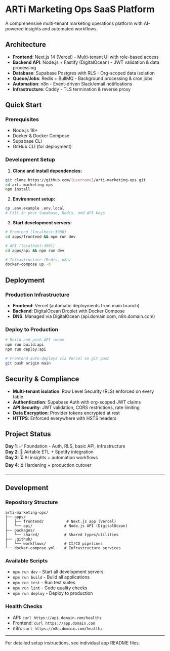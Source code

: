 # ARTi Marketing Ops SaaS Platform

A comprehensive multi-tenant marketing operations platform with AI-powered insights and automated workflows.

## Architecture

- **Frontend**: Next.js 14 (Vercel) - Multi-tenant UI with role-based access
- **Backend API**: Node.js + Fastify (DigitalOcean) - JWT validation & data processing  
- **Database**: Supabase Postgres with RLS - Org-scoped data isolation
- **Queue/Jobs**: Redis + BullMQ - Background processing & cron jobs
- **Automation**: n8n - Event-driven Slack/email notifications
- **Infrastructure**: Caddy - TLS termination & reverse proxy

## Quick Start

### Prerequisites
- Node.js 18+
- Docker & Docker Compose
- Supabase CLI
- GitHub CLI (for deployment)

### Development Setup

1. **Clone and install dependencies:**
```bash
git clone https://github.com/[username]/arti-marketing-ops.git
cd arti-marketing-ops
npm install
```

2. **Environment setup:**
```bash
cp .env.example .env.local
# Fill in your Supabase, Redis, and API keys
```

3. **Start development servers:**
```bash
# Frontend (localhost:3000)
cd apps/frontend && npm run dev

# API (localhost:3001) 
cd apps/api && npm run dev

# Infrastructure (Redis, n8n)
docker-compose up -d
```

## Deployment

### Production Infrastructure
- **Frontend**: Vercel (automatic deployments from main branch)
- **Backend**: DigitalOcean Droplet with Docker Compose
- **DNS**: Managed via DigitalOcean (api.domain.com, n8n.domain.com)

### Deploy to Production
```bash
# Build and push API image
npm run build:api
npm run deploy:api

# Frontend auto-deploys via Vercel on git push
git push origin main
```

## Security & Compliance

- **Multi-tenant isolation**: Row Level Security (RLS) enforced on every table
- **Authentication**: Supabase Auth with org-scoped JWT claims
- **API Security**: JWT validation, CORS restrictions, rate limiting
- **Data Encryption**: Provider tokens encrypted at rest
- **HTTPS**: Enforced everywhere with HSTS headers

## Project Status

**Day 1**: ✅ Foundation - Auth, RLS, basic API, infrastructure  
**Day 2**: 🔄 Airtable ETL + Spotify integration  
**Day 3**: ⏳ AI insights + automation workflows  
**Day 4**: ⏳ Hardening + production cutover  

---

## Development

### Repository Structure
```
arti-marketing-ops/
├── apps/
│   ├── frontend/          # Next.js app (Vercel)
│   └── api/              # Node.js API (DigitalOcean)
├── packages/
│   └── shared/           # Shared types/utilities
├── .github/
│   └── workflows/        # CI/CD pipelines
└── docker-compose.yml    # Infrastructure services
```

### Available Scripts
- `npm run dev` - Start all development servers
- `npm run build` - Build all applications
- `npm run test` - Run test suites
- `npm run lint` - Code quality checks
- `npm run deploy` - Deploy to production

### Health Checks
- API: `curl https://api.domain.com/healthz`
- Frontend: `curl https://app.domain.com`
- n8n: `curl https://n8n.domain.com/healthz`

---

For detailed setup instructions, see individual app README files.
